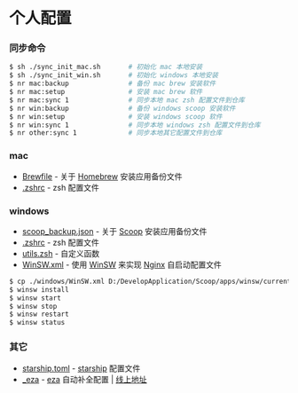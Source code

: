 # 个人配置

### 同步命令
```sh
$ sh ./sync_init_mac.sh       # 初始化 mac 本地安装
$ sh ./sync_init_win.sh       # 初始化 windows 本地安装
$ nr mac:backup               # 备份 mac brew 安装软件
$ nr mac:setup                # 安装 mac brew 软件
$ nr mac:sync 1               # 同步本地 mac zsh 配置文件到仓库
$ nr win:backup               # 备份 windows scoop 安装软件
$ nr win:setup                # 安装 windows scoop 软件
$ nr win:sync 1               # 同步本地 windows zsh 配置文件到仓库
$ nr other:sync 1             # 同步本地其它配置文件到仓库
```

### mac
- [Brewfile](./mac/Brewfile) - 关于 [Homebrew](https://brew.sh/) 安装应用备份文件
- [.zshrc](./mac/.zshrc) - zsh 配置文件

### windows
- [scoop_backup.json](./windows/scoop_backup.json) - 关于 [Scoop](https://scoop.sh/) 安装应用备份文件
- [.zshrc](./windows/.zshrc) - zsh 配置文件
- [utils.zsh](./windows/utils.zsh) - 自定义函数
- [WinSW.xml](./windows/WinSW.xml) - 使用 [WinSW](https://github.com/winsw/winsw/) 来实现 [Nginx](https://nginx.org/) 自启动配置文件
```sh
$ cp ./windows/WinSW.xml D:/DevelopApplication/Scoop/apps/winsw/current
$ winsw install
$ winsw start
$ winsw stop
$ winsw restart
$ winsw status
```

### 其它
- [starship.toml](./other/starship.toml) - [starship](https://starship.rs/) 配置文件
- [_eza](./other/_eza) - [eza](https://eza.rocks/) 自动补全配置 | [线上地址](https://github.com/eza-community/eza/tree/main/completions/zsh)
